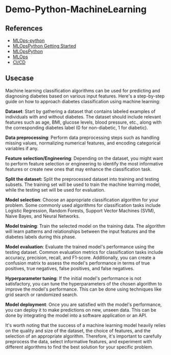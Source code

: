# Demo-Python-MachineLearning

## References
- [MLOps-python](https://learn.microsoft.com/en-us/azure/architecture/reference-architectures/ai/mlops-python)
- [MLOpsPython Getting Started](https://github.com/microsoft/MLOpsPython/blob/master/docs/getting_started.md)
- [MLOpsPython](https://github.com/Microsoft/MLOpsPython)
- [MLOps](https://github.com/microsoft/MLOps)
- [CI/CD](https://learn.microsoft.com/en-us/azure/machine-learning/how-to-devops-machine-learning?view=azureml-api-2&tabs=arm)


## Usecase
Machine learning classification algorithms can be used for predicting and diagnosing diabetes based on various input features. Here's a step-by-step guide on how to approach diabetes classification using machine learning:

**Dataset**: Start by gathering a dataset that contains labeled examples of individuals with and without diabetes. The dataset should include relevant features such as age, BMI, glucose levels, blood pressure, etc., along with the corresponding diabetes label (0 for non-diabetic, 1 for diabetic).

**Data preprocessing**: Perform data preprocessing steps such as handling missing values, normalizing numerical features, and encoding categorical variables if any.

**Feature selection/Engineering**: Depending on the dataset, you might want to perform feature selection or engineering to identify the most informative features or create new ones that may enhance the classification task.

**Split the dataset:** Split the preprocessed dataset into training and testing subsets. The training set will be used to train the machine learning model, while the testing set will be used for evaluation.

**Model selection**: Choose an appropriate classification algorithm for your problem. Some commonly used algorithms for classification tasks include Logistic Regression, Random Forests, Support Vector Machines (SVM), Naive Bayes, and Neural Networks.

**Model training**: Train the selected model on the training data. The algorithm will learn patterns and relationships between the input features and the diabetes labels during this phase.

**Model evaluation**: Evaluate the trained model's performance using the testing dataset. Common evaluation metrics for classification tasks include accuracy, precision, recall, and F1-score. Additionally, you can create a confusion matrix to assess the model's performance in terms of true positives, true negatives, false positives, and false negatives.

**Hyperparameter tuning**: If the initial model's performance is not satisfactory, you can tune the hyperparameters of the chosen algorithm to improve the model's performance. This can be done using techniques like grid search or randomized search.

**Model deployment**: Once you are satisfied with the model's performance, you can deploy it to make predictions on new, unseen data. This can be done by integrating the model into a software application or an API.

It's worth noting that the success of a machine learning model heavily relies on the quality and size of the dataset, the choice of features, and the selection of an appropriate algorithm. Therefore, it's important to carefully preprocess the data, select informative features, and experiment with different algorithms to find the best solution for your specific problem.
